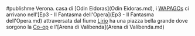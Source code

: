 #publishme 
Verona. casa di [Odin Eidoras](Odin Eidoras.md), i [WAPAGOs](WAPAGOs.md) ci arrivano nell'[Ep3 - Il Fantasma dell'Opera](Ep3 - Il Fantasma dell'Opera.md)
attraversata dal fiume [Lirio](Lirio.md) 
ha una piazza bella grande dove sorgono la [Co-op](Co-op.md) e l'[Arena di Valibenda](Arena di Valibenda.md)